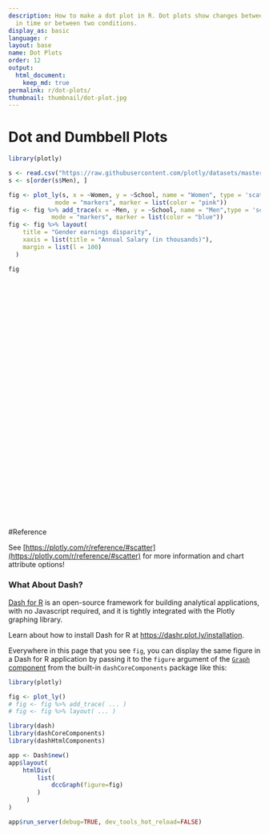 ```yaml
---
description: How to make a dot plot in R. Dot plots show changes between two points
  in time or between two conditions.
display_as: basic
language: r
layout: base
name: Dot Plots
order: 12
output:
  html_document:
    keep_md: true
permalink: r/dot-plots/
thumbnail: thumbnail/dot-plot.jpg
---
```



# Dot and Dumbbell Plots


```r
library(plotly)

s <- read.csv("https://raw.githubusercontent.com/plotly/datasets/master/school_earnings.csv")
s <- s[order(s$Men), ]

fig <- plot_ly(s, x = ~Women, y = ~School, name = "Women", type = 'scatter',
             mode = "markers", marker = list(color = "pink"))
fig <- fig %>% add_trace(x = ~Men, y = ~School, name = "Men",type = 'scatter',
            mode = "markers", marker = list(color = "blue"))
fig <- fig %>% layout(
    title = "Gender earnings disparity",
    xaxis = list(title = "Annual Salary (in thousands)"),
    margin = list(l = 100)
  )

fig
```

<div id="htmlwidget-ec7c9c236804b510b046" style="width:672px;height:480px;" class="plotly html-widget"></div>
<script type="application/json" data-for="htmlwidget-ec7c9c236804b510b046">{"x":{"visdat":{"236f5d6dd79e":["function () ","plotlyVisDat"]},"cur_data":"236f5d6dd79e","attrs":{"236f5d6dd79e":{"x":{},"y":{},"mode":"markers","marker":{"color":"pink"},"name":"Women","alpha_stroke":1,"sizes":[10,100],"spans":[1,20],"type":"scatter"},"236f5d6dd79e.1":{"x":{},"y":{},"mode":"markers","marker":{"color":"blue"},"name":"Men","alpha_stroke":1,"sizes":[10,100],"spans":[1,20],"type":"scatter","inherit":true}},"layout":{"margin":{"b":40,"l":100,"t":25,"r":10},"title":"Gender earnings disparity","xaxis":{"domain":[0,1],"automargin":true,"title":"Annual Salary (in thousands)"},"yaxis":{"domain":[0,1],"automargin":true,"title":"School","type":"category","categoryorder":"array","categoryarray":["Berkeley","Brown","Chicago","Columbia","Cornell","Dartmouth","Duke","Emory","Georgetown","Harvard","Michigan","MIT","Notre Dame","NYU","Princeton","SoCal","Stanford","Tufts","U.Penn","UCLA","Yale"]},"hovermode":"closest","showlegend":true},"source":"A","config":{"modeBarButtonsToAdd":["hoverclosest","hovercompare"],"showSendToCloud":false},"data":[{"x":[64,72,68,62,71,72,67,73,80,76,79,84,78,86,93,94,90,92,96,94,112],"y":["UCLA","SoCal","Emory","Michigan","Berkeley","Brown","NYU","Notre Dame","Cornell","Tufts","Yale","Dartmouth","Chicago","Columbia","Duke","Georgetown","Princeton","U.Penn","Stanford","MIT","Harvard"],"mode":"markers","marker":{"color":"pink","line":{"color":"rgba(31,119,180,1)"}},"name":"Women","type":"scatter","error_y":{"color":"rgba(31,119,180,1)"},"error_x":{"color":"rgba(31,119,180,1)"},"line":{"color":"rgba(31,119,180,1)"},"xaxis":"x","yaxis":"y","frame":null},{"x":[78,81,82,84,88,92,94,100,107,112,114,114,118,119,124,131,137,141,151,152,165],"y":["UCLA","SoCal","Emory","Michigan","Berkeley","Brown","NYU","Notre Dame","Cornell","Tufts","Yale","Dartmouth","Chicago","Columbia","Duke","Georgetown","Princeton","U.Penn","Stanford","MIT","Harvard"],"mode":"markers","marker":{"color":"blue","line":{"color":"rgba(255,127,14,1)"}},"name":"Men","type":"scatter","error_y":{"color":"rgba(255,127,14,1)"},"error_x":{"color":"rgba(255,127,14,1)"},"line":{"color":"rgba(255,127,14,1)"},"xaxis":"x","yaxis":"y","frame":null}],"highlight":{"on":"plotly_click","persistent":false,"dynamic":false,"selectize":false,"opacityDim":0.2,"selected":{"opacity":1},"debounce":0},"shinyEvents":["plotly_hover","plotly_click","plotly_selected","plotly_relayout","plotly_brushed","plotly_brushing","plotly_clickannotation","plotly_doubleclick","plotly_deselect","plotly_afterplot","plotly_sunburstclick"],"base_url":"https://plot.ly"},"evals":[],"jsHooks":[]}</script>

#Reference

See [https://plotly.com/r/reference/#scatter](https://plotly.com/r/reference/#scatter) for more information and chart attribute options!

### What About Dash?

[Dash for R](https://dashr.plot.ly/) is an open-source framework for building analytical applications, with no Javascript required, and it is tightly integrated with the Plotly graphing library. 

Learn about how to install Dash for R at https://dashr.plot.ly/installation.

Everywhere in this page that you see `fig`, you can display the same figure in a Dash for R application by passing it to the `figure` argument of the [`Graph` component](https://dashr.plot.ly/dash-core-components/graph) from the built-in `dashCoreComponents` package like this:


```r
library(plotly)

fig <- plot_ly() 
# fig <- fig %>% add_trace( ... )
# fig <- fig %>% layout( ... ) 

library(dash)
library(dashCoreComponents)
library(dashHtmlComponents)

app <- Dash$new()
app$layout(
    htmlDiv(
        list(
            dccGraph(figure=fig) 
        )
     )
)

app$run_server(debug=TRUE, dev_tools_hot_reload=FALSE)
```
